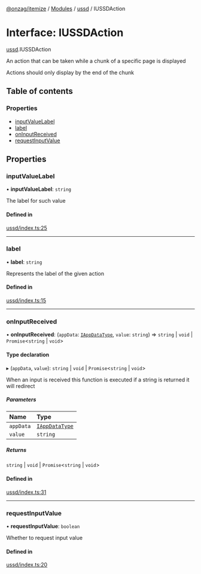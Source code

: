 [@onzag/itemize](../README.md) / [Modules](../modules.md) / [ussd](../modules/ussd.md) / IUSSDAction

# Interface: IUSSDAction

[ussd](../modules/ussd.md).IUSSDAction

An action that can be taken while a chunk of a specific page
is displayed

Actions should only display by the end of the chunk

## Table of contents

### Properties

- [inputValueLabel](ussd.IUSSDAction.md#inputvaluelabel)
- [label](ussd.IUSSDAction.md#label)
- [onInputReceived](ussd.IUSSDAction.md#oninputreceived)
- [requestInputValue](ussd.IUSSDAction.md#requestinputvalue)

## Properties

### inputValueLabel

• **inputValueLabel**: `string`

The label for such value

#### Defined in

[ussd/index.ts:25](https://github.com/onzag/itemize/blob/59702dd5/ussd/index.ts#L25)

___

### label

• **label**: `string`

Represents the label of the given action

#### Defined in

[ussd/index.ts:15](https://github.com/onzag/itemize/blob/59702dd5/ussd/index.ts#L15)

___

### onInputReceived

• **onInputReceived**: (`appData`: [`IAppDataType`](server.IAppDataType.md), `value`: `string`) => `string` \| `void` \| `Promise`\<`string` \| `void`\>

#### Type declaration

▸ (`appData`, `value`): `string` \| `void` \| `Promise`\<`string` \| `void`\>

When an input is received this function is executed
if a string is returned it will redirect

##### Parameters

| Name | Type |
| :------ | :------ |
| `appData` | [`IAppDataType`](server.IAppDataType.md) |
| `value` | `string` |

##### Returns

`string` \| `void` \| `Promise`\<`string` \| `void`\>

#### Defined in

[ussd/index.ts:31](https://github.com/onzag/itemize/blob/59702dd5/ussd/index.ts#L31)

___

### requestInputValue

• **requestInputValue**: `boolean`

Whether to request input value

#### Defined in

[ussd/index.ts:20](https://github.com/onzag/itemize/blob/59702dd5/ussd/index.ts#L20)
